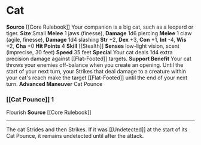 ﻿---
burrow_speed: null
charisma: '+0'
climb_speed: null
constitution: '+1'
dexterity: '+3'
element: null
fly_speed: null
hp: '4'
id: '4'
intelligence: '-4'
land_speed: '35'
max_speed: '35'
name: Cat
rarity: Common
sense:
- low-light vision
- scent(imprecise
- 30 feet)
size: Small
skill:
- '[[DATABASE/skill/Stealth|Stealth]]'
source: '[[DATABASE/source/Core Rulebook|Core Rulebook]]'
speed:
- 35 feet
strength: '+2'
strength_req: '2'
swim_speed: null
trait: null
type: Animal Companion
wisdom: '+2'

---
# Cat

**Source** [[Core Rulebook]] 
Your companion is a big cat, such as a leopard or tiger.
**Size** Small
**Melee** <span class="action-icon">1</span> jaws (finesse), **Damage** 1d6 piercing
**Melee** <span class="action-icon">1</span> claw (agile, finesse), **Damage** 1d4 slashing
**Str** +2, **Dex** +3, **Con** +1, **Int** -4, **Wis** +2, **Cha** +0
**Hit Points** 4
**Skill** [[Stealth]] 
**Senses** low-light vision, scent (imprecise, 30 feet)
**Speed** 35 feet
**Special** Your cat deals 1d4 extra precision damage against [[Flat-Footed]] targets.
**Support Benefit** Your cat throws your enemies off-balance when you create an opening. Until the start of your next turn, your Strikes that deal damage to a creature within your cat's reach make the target [[Flat-Footed]] until the end of your next turn.
**Advanced Maneuver** Cat Pounce

### [[Cat Pounce]] <span class="action-icon">1</span>

<span class="item-trait">Flourish</span>
**Source** [[Core Rulebook]]

---
The cat Strides and then Strikes. If it was [[Undetected]] at the start of its Cat Pounce, it remains undetected until after the attack.